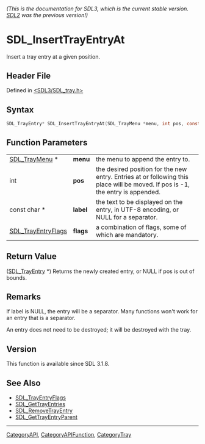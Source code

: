 ###### (This is the documentation for SDL3, which is the current stable version. [SDL2](https://wiki.libsdl.org/SDL2/) was the previous version!)
# SDL_InsertTrayEntryAt

Insert a tray entry at a given position.

## Header File

Defined in [<SDL3/SDL_tray.h>](https://github.com/libsdl-org/SDL/blob/main/include/SDL3/SDL_tray.h)

## Syntax

```c
SDL_TrayEntry* SDL_InsertTrayEntryAt(SDL_TrayMenu *menu, int pos, const char *label, SDL_TrayEntryFlags flags);
```

## Function Parameters

|                                          |           |                                                                                                                                |
| ---------------------------------------- | --------- | ------------------------------------------------------------------------------------------------------------------------------ |
| [SDL_TrayMenu](SDL_TrayMenu) *           | **menu**  | the menu to append the entry to.                                                                                               |
| int                                      | **pos**   | the desired position for the new entry. Entries at or following this place will be moved. If pos is -1, the entry is appended. |
| const char *                             | **label** | the text to be displayed on the entry, in UTF-8 encoding, or NULL for a separator.                                             |
| [SDL_TrayEntryFlags](SDL_TrayEntryFlags) | **flags** | a combination of flags, some of which are mandatory.                                                                           |

## Return Value

([SDL_TrayEntry](SDL_TrayEntry) *) Returns the newly created entry, or NULL
if pos is out of bounds.

## Remarks

If label is NULL, the entry will be a separator. Many functions won't work
for an entry that is a separator.

An entry does not need to be destroyed; it will be destroyed with the tray.

## Version

This function is available since SDL 3.1.8.

## See Also

- [SDL_TrayEntryFlags](SDL_TrayEntryFlags)
- [SDL_GetTrayEntries](SDL_GetTrayEntries)
- [SDL_RemoveTrayEntry](SDL_RemoveTrayEntry)
- [SDL_GetTrayEntryParent](SDL_GetTrayEntryParent)

----
[CategoryAPI](CategoryAPI), [CategoryAPIFunction](CategoryAPIFunction), [CategoryTray](CategoryTray)

